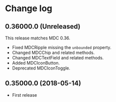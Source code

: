 Change log
==========

0.36000.0 (Unreleased)
----------------------

This release matches MDC 0.36.

* Fixed MDCRipple missing the `unbounded` property.
* Changed MDCChip and related methods.
* Changed MDCTextField and related methods.
* Added MDCIconButton.
* Deprecated MDCIconToggle.


0.35000.0 (2018-05-14)
----------------------

* First release
